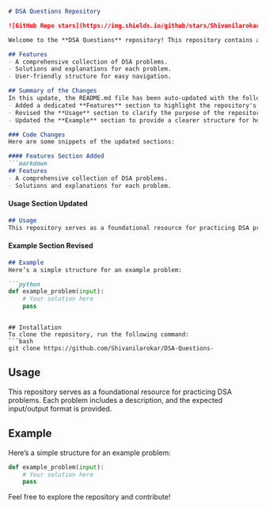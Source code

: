 ```markdown
# DSA Questions Repository

![GitHub Repo stars](https://img.shields.io/github/stars/Shivanilarokar/DSA-Questions-) ![GitHub forks](https://img.shields.io/github/forks/Shivanilarokar/DSA-Questions-) ![GitHub issues](https://img.shields.io/github/issues/Shivanilarokar/DSA-Questions-)

Welcome to the **DSA Questions** repository! This repository contains a collection of Data Structures and Algorithms (DSA) problems designed to help you enhance your coding skills.

## Features
- A comprehensive collection of DSA problems.
- Solutions and explanations for each problem.
- User-friendly structure for easy navigation.

## Summary of the Changes
In this update, the README.md file has been auto-updated with the following changes:
- Added a dedicated **Features** section to highlight the repository's capabilities.
- Revised the **Usage** section to clarify the purpose of the repository as a foundational resource for practicing DSA problems.
- Updated the **Example** section to provide a clearer structure for how a problem might be presented.

### Code Changes
Here are some snippets of the updated sections:

#### Features Section Added
```markdown
## Features
- A comprehensive collection of DSA problems.
- Solutions and explanations for each problem.
```

#### Usage Section Updated
```markdown
## Usage
This repository serves as a foundational resource for practicing DSA problems. Each problem includes a description, and the expected input/output format is provided.
```

#### Example Section Revised
```markdown
## Example
Here’s a simple structure for an example problem:

```python
def example_problem(input):
    # Your solution here
    pass
```
```

## Installation
To clone the repository, run the following command:
```bash
git clone https://github.com/Shivanilarokar/DSA-Questions-
```

## Usage
This repository serves as a foundational resource for practicing DSA problems. Each problem includes a description, and the expected input/output format is provided.

## Example
Here’s a simple structure for an example problem:

```python
def example_problem(input):
    # Your solution here
    pass
```

Feel free to explore the repository and contribute!
```